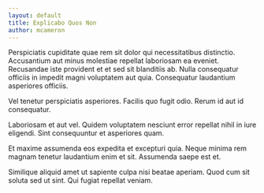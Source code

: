 ```yaml
---
layout: default
title: Explicabo Quos Non
author: mcameron
---
```


Perspiciatis cupiditate quae rem sit dolor qui necessitatibus distinctio. Accusantium aut minus molestiae repellat laboriosam ea eveniet. Recusandae iste provident et et sed sit blanditiis ab. Nulla consequatur officiis in impedit magni voluptatem aut quia. Consequatur laudantium asperiores officiis.

Vel tenetur perspiciatis asperiores. Facilis quo fugit odio. Rerum id aut id consequatur.

Laboriosam et aut vel. Quidem voluptatem nesciunt error repellat nihil in iure eligendi. Sint consequuntur et asperiores quam.

Et maxime assumenda eos expedita et excepturi quia. Neque minima rem magnam tenetur laudantium enim et sit. Assumenda saepe est et.

Similique aliquid amet ut sapiente culpa nisi beatae aperiam. Quod cum sit soluta sed ut sint. Qui fugiat repellat veniam.
